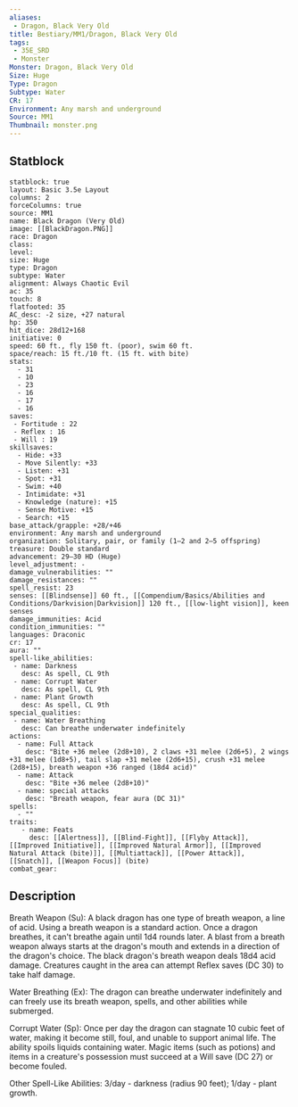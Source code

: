 ```yaml
---
aliases:
 - Dragon, Black Very Old
title: Bestiary/MM1/Dragon, Black Very Old
tags:
 - 35E_SRD
 - Monster
Monster: Dragon, Black Very Old
Size: Huge
Type: Dragon
Subtype: Water
CR: 17
Environment: Any marsh and underground
Source: MM1
Thumbnail: monster.png
---
```



## Statblock

```statblock
statblock: true
layout: Basic 3.5e Layout
columns: 2
forceColumns: true
source: MM1 
name: Black Dragon (Very Old)
image: [[BlackDragon.PNG]]
race: Dragon
class: 
level: 
size: Huge
type: Dragon
subtype: Water
alignment: Always Chaotic Evil
ac: 35
touch: 8
flatfooted: 35
AC_desc: -2 size, +27 natural
hp: 350
hit_dice: 28d12+168
initiative: 0
speed: 60 ft., fly 150 ft. (poor), swim 60 ft.
space/reach: 15 ft./10 ft. (15 ft. with bite)
stats:
  - 31
  - 10
  - 23
  - 16
  - 17
  - 16
saves:
 - Fortitude : 22
 - Reflex : 16
 - Will : 19
skillsaves:
  - Hide: +33
  - Move Silently: +33
  - Listen: +31
  - Spot: +31
  - Swim: +40
  - Intimidate: +31
  - Knowledge (nature): +15
  - Sense Motive: +15
  - Search: +15
base_attack/grapple: +28/+46
environment: Any marsh and underground
organization: Solitary, pair, or family (1–2 and 2–5 offspring)
treasure: Double standard
advancement: 29–30 HD (Huge)
level_adjustment: -
damage_vulnerabilities: ""
damage_resistances: ""
spell_resist: 23
senses: [[Blindsense]] 60 ft., [[Compendium/Basics/Abilities and Conditions/Darkvision|Darkvision]] 120 ft., [[low-light vision]], keen senses
damage_immunities: Acid
condition_immunities: ""
languages: Draconic
cr: 17
aura: ""
spell-like_abilities:
 - name: Darkness
   desc: As spell, CL 9th
 - name: Corrupt Water
   desc: As spell, CL 9th
 - name: Plant Growth
   desc: As spell, CL 9th
special_qualities:
 - name: Water Breathing
   desc: Can breathe underwater indefinitely
actions:
  - name: Full Attack
    desc: "Bite +36 melee (2d8+10), 2 claws +31 melee (2d6+5), 2 wings +31 melee (1d8+5), tail slap +31 melee (2d6+15), crush +31 melee (2d8+15), breath weapon +36 ranged (18d4 acid)"
  - name: Attack
    desc: "Bite +36 melee (2d8+10)"
  - name: special attacks
    desc: "Breath weapon, fear aura (DC 31)"
spells:
  - ""
traits:
   - name: Feats
     desc: [[Alertness]], [[Blind-Fight]], [[Flyby Attack]], [[Improved Initiative]], [[Improved Natural Armor]], [[Improved Natural Attack (bite)]], [[Multiattack]], [[Power Attack]], [[Snatch]], [[Weapon Focus]] (bite)
combat_gear:  
```

## Description






Breath Weapon (Su): A black dragon has one type of breath weapon, a line of acid. Using a breath weapon is a standard action. Once a dragon breathes, it can't breathe again until 1d4 rounds later. A blast from a breath weapon always starts at the dragon's mouth and extends in a direction of the dragon's choice. The black dragon's breath weapon deals 18d4 acid damage. Creatures caught in the area can attempt Reflex saves (DC 30) to take half damage.

Water Breathing (Ex): The dragon can breathe underwater indefinitely and can freely use its breath weapon, spells, and other abilities while submerged.

Corrupt Water (Sp): Once per day the dragon can stagnate 10 cubic feet of water, making it become still, foul, and unable to support animal life. The ability spoils liquids containing water. Magic items (such as potions) and items in a creature's possession must succeed at a Will save (DC 27) or become fouled.

Other Spell-Like Abilities: 3/day - darkness (radius 90 feet); 1/day - plant growth.